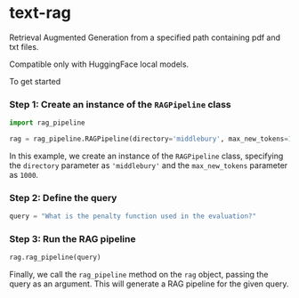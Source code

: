 # text-rag
Retrieval Augmented Generation from a specified path containing pdf and txt files.

Compatible only with HuggingFace local models.

To get started
### Step 1: Create an instance of the `RAGPipeline` class
```python
import rag_pipeline

rag = rag_pipeline.RAGPipeline(directory='middlebury', max_new_tokens=1000)
```
In this example, we create an instance of the `RAGPipeline` class, specifying the `directory` parameter as `'middlebury'` and the `max_new_tokens` parameter as `1000`.

### Step 2: Define the query
```python
query = "What is the penalty function used in the evaluation?"
```

### Step 3: Run the RAG pipeline
```python
rag.rag_pipeline(query)
```
Finally, we call the `rag_pipeline` method on the `rag` object, passing the query as an argument. This will generate a RAG pipeline for the given query.